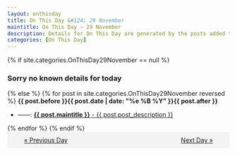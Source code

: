```yaml
---
layout: onthisday
title: On This Day &#124; 29 November
maintitle: On This Day — 29 November
description: Details for On This Day are generated by the posts added to the website so the content is subject to changes/updates over time.
categories: [On This Day]
---
```


{% if site.categories.OnThisDay29November == null %}
<h3>Sorry no known details for today</h3>
{% else %}
{% for post in site.categories.OnThisDay29November reversed %}
<strong>{{ post.before }}{{ post.date | date: "%e %B %Y" }}{{ post.after }}</strong>
<ul>
<li> ——: <a class="{{ post.class }}" href="{{ post.url }}"><strong>{{ post.maintitle }}</strong> - {{ post.post_description }}</a></li>
</ul>
{% endfor %}
{% endif %}

<div style="background-color: #f3f3f3; padding: 10px; border-radius: 5px; text-align: center; display: flex; justify-content: space-evenly;">
<a href="/onthisday/11/11-28">« Previous Day</a>
<span style="visibility:hidden;">[ Visit Leap Year February 29 ]</span>
<a href="/onthisday/11/11-30">Next Day »</a>
</div>
